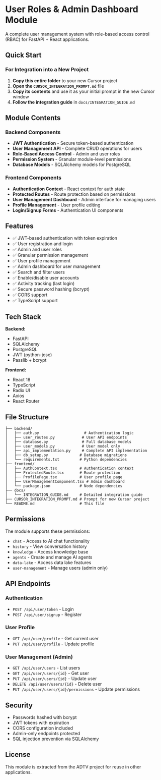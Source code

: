 # User Roles & Admin Dashboard Module

A complete user management system with role-based access control (RBAC) for FastAPI + React applications.

## Quick Start

### For Integration into a New Project

1. **Copy this entire folder** to your new Cursor project
2. **Open the `CURSOR_INTEGRATION_PROMPT.md`** file
3. **Copy its contents** and use it as your initial prompt in the new Cursor window
4. **Follow the integration guide** in `docs/INTEGRATION_GUIDE.md`

## Module Contents

### Backend Components
- **JWT Authentication** - Secure token-based authentication
- **User Management API** - Complete CRUD operations for users
- **Role-Based Access Control** - Admin and user roles
- **Permission System** - Granular module-level permissions
- **Database Models** - SQLAlchemy models for PostgreSQL

### Frontend Components
- **Authentication Context** - React context for auth state
- **Protected Routes** - Route protection based on permissions
- **User Management Dashboard** - Admin interface for managing users
- **Profile Management** - User profile editing
- **Login/Signup Forms** - Authentication UI components

## Features

- ✅ JWT-based authentication with token expiration
- ✅ User registration and login
- ✅ Admin and user roles
- ✅ Granular permission management
- ✅ User profile management
- ✅ Admin dashboard for user management
- ✅ Search and filter users
- ✅ Enable/disable user accounts
- ✅ Activity tracking (last login)
- ✅ Secure password hashing (bcrypt)
- ✅ CORS support
- ✅ TypeScript support

## Tech Stack

**Backend:**
- FastAPI
- SQLAlchemy
- PostgreSQL
- JWT (python-jose)
- Passlib + bcrypt

**Frontend:**
- React 18
- TypeScript
- Radix UI
- Axios
- React Router

## File Structure

```
├── backend/
│   ├── auth.py                    # Authentication logic
│   ├── user_routes.py            # User API endpoints
│   ├── database.py               # Full database models
│   ├── user_models.py            # User model only
│   ├── api_implementation.py     # Complete API implementation
│   ├── db_setup.py              # Database migrations
│   └── requirements.txt         # Python dependencies
├── frontend/
│   ├── AuthContext.tsx          # Authentication context
│   ├── ProtectedRoute.tsx       # Route protection
│   ├── ProfilePage.tsx          # User profile page
│   ├── UserManagementComponent.tsx # Admin dashboard
│   └── package.json             # Node dependencies
├── docs/
│   └── INTEGRATION_GUIDE.md     # Detailed integration guide
├── CURSOR_INTEGRATION_PROMPT.md # Prompt for new Cursor project
└── README.md                    # This file
```

## Permissions

The module supports these permissions:
- `chat` - Access to AI chat functionality
- `history` - View conversation history
- `knowledge` - Access knowledge base
- `agents` - Create and manage AI agents
- `data-lake` - Access data lake features
- `user-management` - Manage users (admin only)

## API Endpoints

### Authentication
- `POST /api/user/token` - Login
- `POST /api/user/signup` - Register

### User Profile
- `GET /api/user/profile` - Get current user
- `PUT /api/user/profile` - Update profile

### User Management (Admin)
- `GET /api/user/users` - List users
- `GET /api/user/users/{id}` - Get user
- `PUT /api/user/users/{id}` - Update user
- `DELETE /api/user/users/{id}` - Delete user
- `PUT /api/user/users/{id}/permissions` - Update permissions

## Security

- Passwords hashed with bcrypt
- JWT tokens with expiration
- CORS configuration included
- Admin-only endpoints protected
- SQL injection prevention via SQLAlchemy

## License

This module is extracted from the ADTV project for reuse in other applications. 